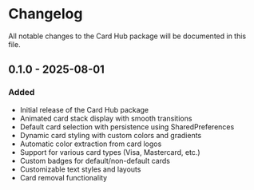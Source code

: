 # Changelog

All notable changes to the Card Hub package will be documented in this file.

## 0.1.0 - 2025-08-01

### Added
- Initial release of the Card Hub package
- Animated card stack display with smooth transitions
- Default card selection with persistence using SharedPreferences
- Dynamic card styling with custom colors and gradients
- Automatic color extraction from card logos
- Support for various card types (Visa, Mastercard, etc.)
- Custom badges for default/non-default cards
- Customizable text styles and layouts
- Card removal functionality
